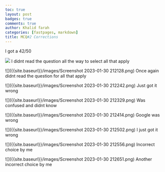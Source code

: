 ```yaml
---
toc: true
layout: post
badges: true
comments: true
author: Khalid farah
categories: [fastpages, markdown]
title: MCQ#2 Corrections
---
```

 
I got a 42/50

![]({{site.baseurl}}/images/incorrect11.png)
I didnt read the question all the way to select all that apply

![]({{site.baseurl}}/images/Screenshot 2023-01-30 212128.png)
Once again didnt read the question for all that apply

![]({{site.baseurl}}/images/Screenshot 2023-01-30 212242.png)
Just got it wrong 

![]({{site.baseurl}}/images/Screenshot 2023-01-30 212329.png)
Was confused and didnt know

![]({{site.baseurl}}/images/Screenshot 2023-01-30 212414.png)
Google was wrong 

![]({{site.baseurl}}/images/Screenshot 2023-01-30 212502.png)
I just got it wrong 

![]({{site.baseurl}}/images/Screenshot 2023-01-30 212556.png)
Incorrect choice by me

![]({{site.baseurl}}/images/Screenshot 2023-01-30 212651.png)
Another incorrect choice by me


